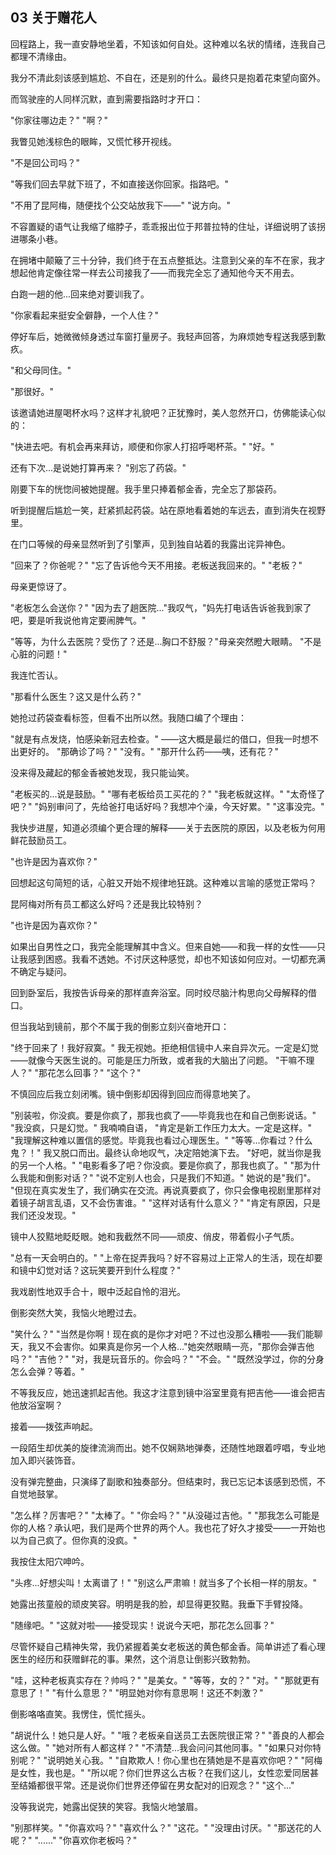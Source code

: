 ## 03 关于赠花人

回程路上，我一直安静地坐着，不知该如何自处。这种难以名状的情绪，连我自己都理不清缘由。

我分不清此刻该感到尴尬、不自在，还是别的什么。最终只是抱着花束望向窗外。

而驾驶座的人同样沉默，直到需要指路时才开口：

"你家往哪边走？"
"啊？"

我瞥见她浅棕色的眼眸，又慌忙移开视线。

"不是回公司吗？"

"等我们回去早就下班了，不如直接送你回家。指路吧。"

"不用了昆阿梅，随便找个公交站放我下——"
"说方向。"

不容置疑的语气让我缩了缩脖子，乖乖报出位于邦普拉特的住址，详细说明了该拐进哪条小巷。

在拥堵中颠簸了三十分钟，我们终于在五点整抵达。注意到父亲的车不在家，我才想起他肯定像往常一样去公司接我了——而我完全忘了通知他今天不用去。

白跑一趟的他...回来绝对要训我了。

"你家看起来挺安全僻静，一个人住？"

停好车后，她微微倾身透过车窗打量房子。我轻声回答，为麻烦她专程送我感到歉疚。

"和父母同住。"

"那很好。"

该邀请她进屋喝杯水吗？这样才礼貌吧？正犹豫时，美人忽然开口，仿佛能读心似的：

"快进去吧。有机会再来拜访，顺便和你家人打招呼喝杯茶。"
"好。"

还有下次...是说她打算再来？
"别忘了药袋。"

刚要下车的恍惚间被她提醒。我手里只捧着郁金香，完全忘了那袋药。

听到提醒后尴尬一笑，赶紧抓起药袋。站在原地看着她的车远去，直到消失在视野里。

在门口等候的母亲显然听到了引擎声，见到独自站着的我露出诧异神色。

"回来了？你爸呢？"
"忘了告诉他今天不用接。老板送我回来的。"
"老板？"

母亲更惊讶了。

"老板怎么会送你？"
"因为去了趟医院..."我叹气，"妈先打电话告诉爸我到家了吧，要是听我说他肯定要闹脾气。"

"等等，为什么去医院？受伤了？还是...胸口不舒服？"母亲突然瞪大眼睛。
"不是心脏的问题！"

我连忙否认。

"那看什么医生？这又是什么药？"

她抢过药袋查看标签，但看不出所以然。我随口编了个理由：

"就是有点发烧，怕感染新冠去检查。"
——这大概是最烂的借口，但我一时想不出更好的。
"那确诊了吗？"
"没有。"
"那开什么药——咦，还有花？"

没来得及藏起的郁金香被她发现，我只能讪笑。

"老板买的...说是鼓励。"
"哪有老板给员工买花的？"
"我老板就这样。"
"太奇怪了吧？"
"妈别审问了，先给爸打电话好吗？我想冲个澡，今天好累。"
"这事没完。"

我快步进屋，知道必须编个更合理的解释——关于去医院的原因，以及老板为何用鲜花鼓励员工。

"也许是因为喜欢你？"

回想起这句简短的话，心脏又开始不规律地狂跳。这种难以言喻的感觉正常吗？

昆阿梅对所有员工都这么好吗？还是我比较特别？

"也许是因为喜欢你？"

如果出自男性之口，我完全能理解其中含义。但来自她——和我一样的女性——只让我感到困惑。我看不透她。不讨厌这种感觉，却也不知该如何应对。一切都充满不确定与疑问。

回到卧室后，我按告诉母亲的那样直奔浴室。同时绞尽脑汁构思向父母解释的借口。

但当我站到镜前，那个不属于我的倒影立刻兴奋地开口：

"终于回来了！我好寂寞。"
我无视她。拒绝相信镜中人来自异次元。一定是幻觉——就像今天医生说的。可能是压力所致，或者我的大脑出了问题。
"干嘛不理人？"
"那花怎么回事？"
"这个？"

不慎回应后我立刻闭嘴。镜中倒影却因得到回应而得意地笑了。

"别装啦，你没疯。要是你疯了，那我也疯了——毕竟我也在和自己倒影说话。"
"我没疯，只是幻觉。"
我喃喃自语，
"肯定是新工作压力太大。一定是这样。"
"我理解这种难以置信的感觉。毕竟我也看过心理医生。"
"等等...你看过？什么鬼？！"
我又脱口而出。最终认命地叹气，决定陪她演下去。
"好吧，就当你是我的另一个人格。"
"电影看多了吧？你没疯。要是你疯了，那我也疯了。"
"那为什么我能和倒影对话？"
"说不定别人也会，只是我们不知道。"
她说的是"我们"。
"但现在真实发生了，我们确实在交流。再说真要疯了，你只会像电视剧里那样对着镜子胡言乱语，又不会伤害谁。"
"这样对话有什么意义？"
"肯定有原因，只是我们还没发现。"

镜中人狡黠地眨眨眼。她和我截然不同——顽皮、俏皮，带着假小子气质。

"总有一天会明白的。"
"上帝在捉弄我吗？好不容易过上正常人的生活，现在却要和镜中幻觉对话？这玩笑要开到什么程度？"

我戏剧性地双手合十，眼中泛起自怜的泪光。

倒影突然大笑，我恼火地瞪过去。

"笑什么？"
"当然是你啊！现在疯的是你才对吧？不过也没那么糟啦——我们能聊天，我又不会害你。如果真是你另一个人格..."她突然眼睛一亮，"那你会弹吉他吗？"
"吉他？"
"对，我是玩音乐的。你会吗？"
"不会。"
"既然没学过，你的分身怎么会弹？等着。"

不等我反应，她迅速抓起吉他。我这才注意到镜中浴室里竟有把吉他——谁会把吉他放浴室啊？

接着——拨弦声响起。

一段陌生却优美的旋律流淌而出。她不仅娴熟地弹奏，还随性地跟着哼唱，专业地加入即兴装饰音。

没有弹完整曲，只演绎了副歌和独奏部分。但结束时，我已忘记本该感到恐慌，不自觉地鼓掌。

"怎么样？厉害吧？"
"太棒了。"
"你会吗？"
"从没碰过吉他。"
"那我怎么可能是你的人格？承认吧，我们是两个世界的两个人。我也花了好久才接受——一开始也以为自己疯了。但你真的没疯。"

我按住太阳穴呻吟。

"头疼...好想尖叫！太离谱了！"
"别这么严肃嘛！就当多了个长相一样的朋友。"

她露出孩童般的顽皮笑容。明明是我的脸，却显得更狡黠。我垂下手臂投降。

"随缘吧。"
"这就对啦——接受现实！说说今天吧，那花怎么回事？"

尽管怀疑自己精神失常，我仍紧握着美女老板送的黄色郁金香。简单讲述了看心理医生的经历和获赠鲜花的事。果然，这个消息让倒影兴致勃勃。

"哇，这种老板真实存在？帅吗？"
"是美女。"
"等等，女的？"
"对。"
"那就更有意思了！"
"有什么意思？"
"明显她对你有意思啊！这还不刺激？"

倒影咯咯直笑。我愣住，慌忙摇头。

"胡说什么！她只是人好。"
"哦？老板亲自送员工去医院很正常？"
"善良的人都会这么做。"
"她对所有人都这样？"
"不清楚...我会问问其他同事。"
"如果只对你特别呢？"
"说明她关心我。"
"自欺欺人！你心里也在猜她是不是喜欢你吧？"
"阿梅是女性，我也是。"
"所以呢？你们世界这么古板？在我们这儿，女性恋爱同居甚至结婚都很平常。还是说你们世界还停留在男女配对的旧观念？"
"这个..."

没等我说完，她露出促狭的笑容。我恼火地皱眉。

"别那样笑。"
"你喜欢吗？"
"喜欢什么？"
"这花。"
"没理由讨厌。"
"那送花的人呢？"
"......"
"你喜欢你老板吗？"